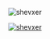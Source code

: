 <p align="center">
  <img src="https://gitpay-ten.vercel.app/api/ens-stats?ens=shevxer.eth&show_icons=true" alt="shevxer" />
</p>

<p align="center">
  <a href="https://gitpay-ten.vercel.app/donate?ens=shevxer.eth&amount=1" target="_blank">
    <img src="https://gitpay-ten.vercel.app/api/donate?ens=shevxer.eth&amount=1&show_icons=true" alt="shevxer" />
  </a>
</p>
